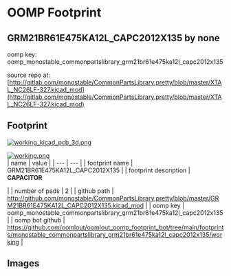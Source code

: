 # OOMP Footprint  
## GRM21BR61E475KA12L_CAPC2012X135  by none  
  
oomp key: oomp_monostable_commonpartslibrary_grm21br61e475ka12l_capc2012x135  
  
source repo at: [http://gitlab.com/monostable/CommonPartsLibrary.pretty/blob/master/XTAL_NC26LF-327.kicad_mod](http://gitlab.com/monostable/CommonPartsLibrary.pretty/blob/master/XTAL_NC26LF-327.kicad_mod)  
## Footprint  
  
[![working_kicad_pcb_3d.png](working_kicad_pcb_3d_600.png)](working_kicad_pcb_3d.png)  
  
[![working.png](working_600.png)](working.png)  
| name | value | 
| --- | --- | 
| footprint name | GRM21BR61E475KA12L_CAPC2012X135 | 
| footprint description | <b>CAPACITOR</b><p> | 
| number of pads | 2 | 
| github path | http://github.com/monostable/CommonPartsLibrary.pretty/blob/master/GRM21BR61E475KA12L_CAPC2012X135.kicad_mod | 
| oomp key | oomp_monostable_commonpartslibrary_grm21br61e475ka12l_capc2012x135 | 
| oomp bot github | https://github.com/oomlout/oomlout_oomp_footprint_bot/tree/main/footprints/monostable_commonpartslibrary_grm21br61e475ka12l_capc2012x135/working | 
## Images  
